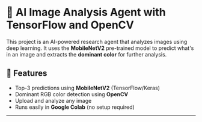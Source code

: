 # 🧠 AI Image Analysis Agent with TensorFlow and OpenCV

This project is an AI-powered research agent that analyzes images using deep learning. It uses the **MobileNetV2** pre-trained model to predict what's in an image and extracts the **dominant color** for further analysis. 


## 📌 Features

-  Top-3 predictions using **MobileNetV2** (TensorFlow/Keras)
-  Dominant RGB color detection using **OpenCV**
-  Upload and analyze any image
-  Runs easily in **Google Colab** (no setup required)

---



